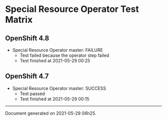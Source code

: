 
Special Resource Operator Test Matrix
=====================================

OpenShift 4.8
-------------

* Special Resource Operator master: FAILURE
  - Test failed because the operator step failed
  - Test finished at 2021-05-29 00:25

OpenShift 4.7
-------------

* Special Resource Operator master: SUCCESS
  - Test passed
  - Test finished at 2021-05-29 00:15


---
Document generated on 2021-05-29 06h25.
